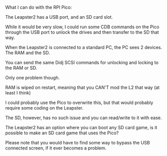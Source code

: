 What I can do with the RPI Pico:

The Leapster2 has a USB port, and an SD card slot.

While it would be very slow, I could run some CDB commands on the Pico through the USB port to unlock the drives and then transfer to the SD that way. 

When the Leapster2 is connected to a standard PC, the PC sees 2 devices. The RAM and the SD.

You can send the same Didj SCSI commands for unlocking and locking to the RAM or SD.

Only one problem though.

RAM is wiped on restart, meaning that you CAN'T mod the L2 that way (at least I think)

I could probably use the Pico to overwrite this, but that would probably require some coding on the Leapster.

The SD, however, has no such issue and you can read/write to it with ease.

The Leapster2 has an option where you can boot any SD card game, is it possible to make an SD card game that uses the Pico?

Please note that you would have to find some way to bypass the USB connected screen, if it ever becomes a problem.
